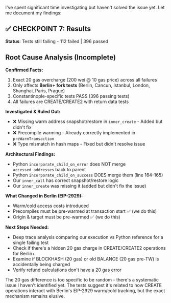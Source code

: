 I've spent significant time investigating but haven't solved the issue yet. Let me document my findings:

## ✅ CHECKPOINT 7: Results  

**Status**: Tests still failing - 112 failed | 396 passed

## Root Cause Analysis (Incomplete)

**Confirmed Facts:**
1. Exact 20 gas overcharge (200 wei @ 10 gas price) across all failures
2. Only affects **Berlin+ fork tests** (Berlin, Cancun, Istanbul, London, Shanghai, Paris, Prague)
3. Constantinople-specific tests PASS (396 passing tests)
4. All failures are CREATE/CREATE2 with return data tests

**Investigated & Ruled Out:**
- ❌ Missing warm address snapshot/restore in `inner_create` - Added but didn't fix
- ❌ Precompile warming - Already correctly implemented in `preWarmTransaction`
- ❌ Type mismatch in hash maps - Fixed but didn't resolve issue

**Architectural Findings:**
- Python `incorporate_child_on_error` does NOT merge `accessed_addresses` back to parent
- Python `incorporate_child_on_success` DOES merge them (line 164-165)
- Our `inner_call` has correct snapshot/restore logic
- Our `inner_create` was missing it (added but didn't fix the issue)

**What Changed in Berlin (EIP-2929):**
- Warm/cold access costs introduced
- Precompiles must be pre-warmed at transaction start ✅ (we do this)
- Origin & target must be pre-warmed ✅ (we do this)

**Next Steps Needed:**
- Deep trace analysis comparing our execution vs Python reference for a single failing test
- Check if there's a hidden 20 gas charge in CREATE/CREATE2 operations for Berlin+
- Examine if BLOCKHASH (20 gas) or old BALANCE (20 gas pre-TW) is accidentally being charged
- Verify refund calculations don't have a 20 gas error

The 20 gas difference is too specific to be random - there's a systematic issue I haven't identified yet. The tests suggest it's related to how CREATE operations interact with Berlin's EIP-2929 warm/cold tracking, but the exact mechanism remains elusive.